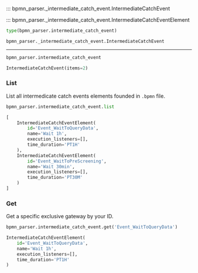 ::: bpmn_parser._intermediate_catch_event.IntermediateCatchEvent

::: bpmn_parser._intermediate_catch_event.IntermediateCatchEventElement

```python linenums="1"
type(bpmn_parser.intermediate_catch_event)
```

```python title="Output"
bpmn_parser._intermediate_catch_event.IntermediateCatchEvent
```

---

```python linenums="1"
bpmn_parser.intermediate_catch_event
```

```python title="Output"
IntermediateCatchEvent(items=2)
```

### List
List all intermedicate catch events elements founded in `.bpmn` file.
```python linenums="1"
bpmn_parser.intermediate_catch_event.list
```

```python title="Output"
[
    IntermediateCatchEventElement(
        id='Event_WaitToQueryData',
        name='Wait 1h',
        execution_listeners=[],
        time_duration='PT1H'
    ),
    IntermediateCatchEventElement(
        id='Event_WaitToPreScreening',
        name='Wait 30min',
        execution_listeners=[],
        time_duration='PT30M'
    )
]
```

### Get
Get a specific exclusive gateway by your ID.
```python linenums="1"
bpmn_parser.intermediate_catch_event.get('Event_WaitToQueryData')
```

```python title="Output"
IntermediateCatchEventElement(
    id='Event_WaitToQueryData',
    name='Wait 1h',
    execution_listeners=[],
    time_duration='PT1H'
)
```